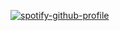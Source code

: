 [![spotify-github-profile](https://spotify-github-profile.kittinanx.com/api/view?uid=da9t9l71hreiuwbjemsjevzln&cover_image=true&theme=natemoo-re&show_offline=false&background_color=000000&interchange=true&bar_color=8c8c8c&bar_color_cover=false)](https://github.com/kittinan/spotify-github-profile)
